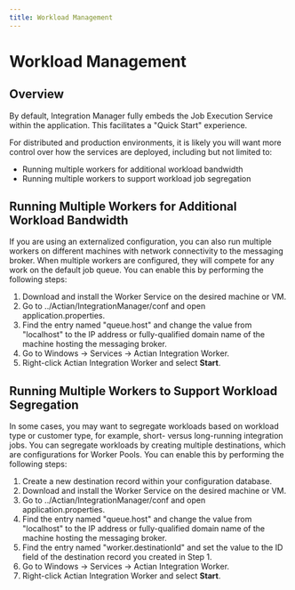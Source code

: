 ```yaml
---
title: Workload Management
---
```


# Workload Management

## Overview

By default, Integration Manager fully embeds the Job Execution Service within the application. This facilitates a "Quick Start" experience.

For distributed and production environments, it is likely you will want more control over how the services are deployed, including but not limited to:
* Running multiple workers for additional workload bandwidth
* Running multiple workers to support workload job segregation

## Running Multiple Workers for Additional Workload Bandwidth

If you are using an externalized configuration, you can also run multiple workers on different machines with network connectivity to the messaging broker. When multiple workers are configured, they will compete for any work on the default job queue. You can enable this by performing the following steps:
1. Download and install the Worker Service on the desired machine or VM.
2. Go to ../Actian/IntegrationManager/conf and open application.properties.
3. Find the entry named "queue.host" and change the value from "localhost" to the IP address or fully-qualified domain name of the machine hosting the messaging broker.
4. Go to Windows → Services → Actian Integration Worker.
5. Right-click Actian Integration Worker and select **Start**.

## Running Multiple Workers to Support Workload Segregation

In some cases, you may want to segregate workloads based on workload type or customer type, for example, short- versus long-running integration jobs. You can segregate workloads by creating multiple destinations, which are configurations for Worker Pools. You can enable this by performing the following steps:

1. Create a new destination record within your configuration database.
2. Download and install the Worker Service on the desired machine or VM.
3. Go to ../Actian/IntegrationManager/conf and open application.properties.
4. Find the entry named "queue.host" and change the value from "localhost" to the IP address or fully-qualified domain name of the machine hosting the messaging broker.
5. Find the entry named "worker.destinationId" and set the value to the ID field of the destination record you created in Step 1.
6. Go to Windows → Services → Actian Integration Worker.
7. Right-click Actian Integration Worker and select **Start**.
